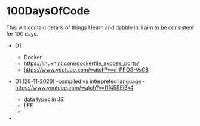 # 100DaysOfCode


This will contain details of things I learn and dabble in. I aim to be consistent for 100 days.



- D1
  - Docker
  - https://linuxhint.com/dockerfile_expose_ports/
  - https://www.youtube.com/watch?v=d-PPOS-VsC8


- D1  (28-11-2020) 
  -compiled vs interpreted language
    -https://www.youtube.com/watch?v=I1f45REi3k4
  -  data types in JS
  - IIFE
  -
    

- 

